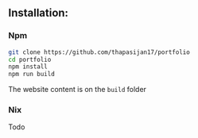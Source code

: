 ## Installation:

### Npm

```bash
git clone https://github.com/thapasijan17/portfolio
cd portfolio
npm install
npm run build
```

The website content is on the `build` folder

### Nix

Todo